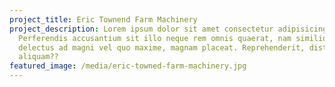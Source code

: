 ```yaml
---
project_title: Eric Townend Farm Machinery
project_description: Lorem ipsum dolor sit amet consectetur adipisicing elit.
  Perferendis accusantium sit illo neque rem omnis quaerat, nam similique vitae
  delectus ad magni vel quo maxime, magnam placeat. Reprehenderit, distinctio
  aliquam??
featured_image: /media/eric-towned-farm-machinery.jpg
---
```

